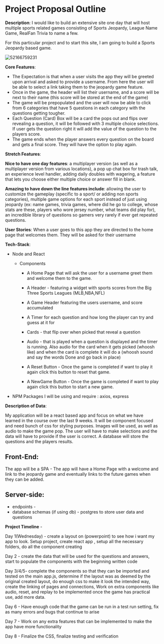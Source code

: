 # Project Proposal Outline

**Description**: I would like to build an extensive site one day that will host multiple sports related games consisting of Sports Jeopardy, League Name Game, RealFan Trivia to name a few. 

For this particular project and to start this site, I am going to build a Sports Jeopardy based game. 

![52166759231](C:\Users\GP\AppData\Local\Temp\1521667592311.png)



**Core Features**: 

- The Expectation is that when a user visits the app they will be greeted upon arrival and asked to provide a username. From here the user will be able to select a link taking them to the jeopardy game feature. 
- Once in the game, the header will list their username, and a score will be next to their name (this score will be stored at the end of the game)
- The game will be prepopulated and the user will now be able to click from 6 categories that have 5 questions in each category with the questions getting tougher.
- Each Question (Card) Box will be a card the pops out and flips over revealing a question, it will be followed with 3 multiple choice selections. If user gets the question right it will add the value of the question to the players score.
- The game ends when the player answers every question on the board and gets a final score. They will have the option to play again.

**Stretch Features**:

**Nice to have one day features**: a multiplayer version (as well as a multiplayer version from various locations), a pop up chat box for trash talk, an experience level handler,  adding daily doubles with wagering, a feature that lets you choose either multiple choice or answer fill in blank.

**Amazing to have down the line features include**: allowing the user to customize the gameplay (specific to a sport/ or adding non sports categories), multiple game options for each sport instead of just using jeopardy (ex: name games, trivia games, where did he go to college, whose stats are these, players who wore jersey number, what teams did play for), an incredible library of questions so gamers very rarely if ever get repeated questions.


**User Stories**: When a user goes to this app they are directed to the home page that welcomes them. They will be asked for their username 

**Tech-Stack**: 

- Node and React 

  - Components

    - A Home Page that will ask the user for a username greet them and welcome them to the game.
    - A Header - featuring a widget with sports scores from the Big Three Sports Leagues (MLB,NBA,NFL)
    - A Game Header featuring the users username, and score accumulated


    - A Timer for each question and how long the player can try and guess at it for
    - Cards - that flip over when picked that reveal a question
    - Audio - that is played when a question is displayed and the timer is running. Also audio for the card when it gets picked (whoosh like) and when the card is complete it will do a (whoosh sound and say the words Done and go back in place)
    - A Reset Button - Once the game is completed if want to play it again click this button to reset that game.
    - A NewGame Button -  Once the game is completed if want to play again click this button to start a new game. 

- NPM Packages I will be using and require : axios, express


**Description of Data**:

My application will be a react based app and focus on what we have learned in the course over the last 9 weeks. It will be component focused and need bunch of css for styling purposes. Images will be used, as well as audio to make the game pop. The user will have to make selections and the data will have to provide if the user is correct. A database will store the questions and the players results.

## Front-End: 
The app will be a SPA - The app will have a Home Page with a welcome and link to the jeopardy game and eventually links to the future games when they can be added.

## Server-side:
 - endpoints -  
 - database schemas (if using db) - postgres to store user data and questions

**Project Timeline** - 

Day 1(Wednesday) - create a layout on (powerpoint) to see how i want my app to look. Setup project, create react app , setup all the necessary folders, do all the component creating 

Day 2 - create the data that will be used for the questions and answers, start to populate the components with the beginning written code

Day 3/4/5- complete the components so that they can be imported and tested on the main app.js, determine if the layout was as deemed by the original created layout, do enough css to make it look the intended way, create the linking of pages and connections, Work on extra components like audio, reset, and replay to be implemented once the game has practical use, add more data.

Day 6 - Have enough code that the game can be run in a test run setting, fix as many errors and bugs that continue to arise

Day 7 - Work on any extra features that can be implemented to make the app have more functionality

Day 8 - Finalize the CSS, finalize testing and verification

